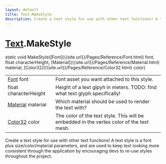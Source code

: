```yaml
---
layout: default
title: Text.MakeStyle
description: Create a text style for use with other text functions! A text style is a font plus size/color/material parameters, and are used to keep text looking more consistent through the application by encouraging devs to re-use styles throughout the project.
---
```

# [Text]({{site.url}}/Pages/Reference/Text.html).MakeStyle

<div class='signature' markdown='1'>
static void MakeStyle([Font]({{site.url}}/Pages/Reference/Font.html) font, float characterHeight, [Material]({{site.url}}/Pages/Reference/Material.html) material, [Color32]({{site.url}}/Pages/Reference/Color32.html) color)
</div>

|  |  |
|--|--|
|[Font]({{site.url}}/Pages/Reference/Font.html) font|Font asset you want attached to this style.|
|float characterHeight|Height of a text glpyh in meters. TODO: find what text glyph specifically!|
|[Material]({{site.url}}/Pages/Reference/Material.html) material|Which material should be used to render the text with?|
|[Color32]({{site.url}}/Pages/Reference/Color32.html) color|The color of the text style. This will be embedded in the vertex color of the text mesh.|

Create a text style for use with other text functions! A text style
is a font plus size/color/material parameters, and are used to keep text looking
more consistent through the application by encouraging devs to re-use styles
throughout the project.



